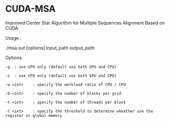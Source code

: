 # CUDA-MSA
Improved Center Star Algorithm for Multiple Sequences Alignment Based on CUDA

Usage :

./msa.out [options] input_path output_path

Options:

    -g  : use GPU only (default use both GPU and CPU)

    -c  : use CPU only (default use both GPU and CPU)

    -w <int>    : specify the workload ratio of CPU / CPU

    -b <int>    : specify the number of blocks per grid

    -t <int>    : specify the number of threads per block

    -l <int>    : specify the threshold to determine wheather use the register or global memory

